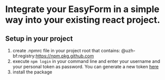 # Integrate your EasyForm in a simple way into your existing react project.


## Setup in your project

1. create .npmrc file in your project root that contains: @uzh-bf:registry:https://npm.pkg.github.com
2. execute `npm login` in your command line and enter your username and your personal token as password. You can generate a new token [here](https://github.com/settings/tokens)
3. install the package 
